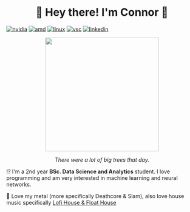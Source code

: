
<h1 align="center">   
🍣 Hey there! I'm Connor 🍚 </h3>

[![nvidia](https://img.shields.io/badge/NVIDIA-RTX2080S-76B900?style=for-the-badge&logo=nvidia&logoColor=white)](https://www.gigabyte.com/uk/Graphics-Card/GV-N208SGAMINGOC-WHITE-8GD) 
[![amd](https://img.shields.io/badge/AMD-Ryzen_7_3800X-ED1C24?style=for-the-badge&logo=amd&logoColor=white)](https://www.amd.com/en/products/cpu/amd-ryzen-7-5800x) [![linux](https://img.shields.io/badge/Ubuntu-E95420?style=for-the-badge&logo=ubuntu&logoColor=white)](https://ubuntu.com) 
[![vsc](https://img.shields.io/badge/Visual_Studio_Code-0078D4?style=for-the-badge&logo=visual%20studio%20code&logoColor=white)](https://code.visualstudio.com)
[![linkedin](https://img.shields.io/badge/LinkedIn-0077B5?style=for-the-badge&logo=linkedin&logoColor=white)](https://www.linkedin.com/in/connorbrook/)

<p align="center">
  <img src="https://imgur.com/74Oe9IA.jpeg" height="300"/>
</p>
<p align="center"> <i> There were a lot of big trees that day. </i> </p>

⁉️  I'm a 2nd year **BSc. Data Science and Analytics** student. I love programming and am very interested in machine learning and neural networks.

🎼 Love my metal (more specifically Deathcore & Slam), also love house music specifically [Lofi House & Float House](https://open.spotify.com/playlist/0lvLQrp4VqEj5cO8dh0p3k?si=0f6912fc93f646db)
